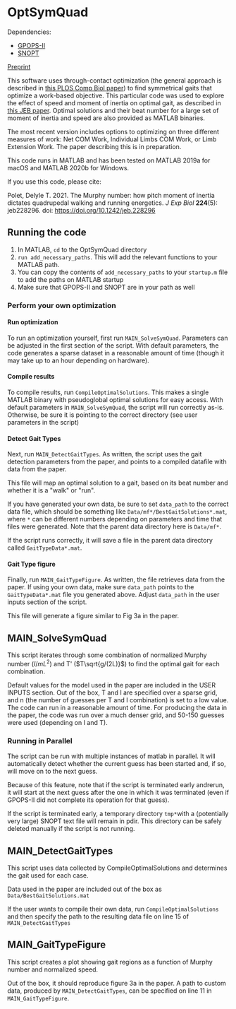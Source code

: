 # OptSymQuad

Dependencies:

* [GPOPS-II](http://www.gpops2.com/)
* [SNOPT](https://ampl.com/products/solvers/solvers-we-sell/snopt/)

[Preprint](https://www.biorxiv.org/content/10.1101/2020.04.24.060509v1)

This software uses through-contact optimization (the general approach is described in [this PLOS Comp Biol paper](https://dx.doi.org/10.1371%2Fjournal.pcbi.1007444)) to find symmetrical gaits that optimize a work-based objective. This particular code was used to explore the effect of speed and moment of inertia on optimal gait, as described in [this JEB paper](https://doi.org/10.1242/jeb.228296). Optimal solutions and their beat number for a large set of moment of inertia and speed are also provided as MATLAB binaries.

The most recent version includes options to optimizing on three different measures of work: Net COM Work, Individual Limbs COM Work, or Limb Extension Work. The paper describing this is in preparation.

This code runs in MATLAB and has been tested on MATLAB 2019a for macOS and MATLAB 2020b for Windows.

If you use this code, please cite: 

Polet, Delyle T. 2021. The Murphy number: how pitch moment of inertia dictates quadrupedal walking and running energetics. _J Exp Biol_ **224**(5): jeb228296. doi: https://doi.org/10.1242/jeb.228296

## Running the code

1. In MATLAB, `cd` to the OptSymQuad directory
2. `run add_necessary_paths`. This will add the relevant functions to your MATLAB path.
3. You can copy the contents of `add_necessary_paths` to your `startup.m` file to add the paths on MATLAB startup
4. Make sure that GPOPS-II and SNOPT are in your path as well

### Perform your own optimization


#### Run optimization
To run an optimization yourself, first run `MAIN_SolveSymQuad`. Parameters can be adjusted in the first section of the script. With default parameters, the code generates a sparse dataset in a reasonable amount of time (though it may take up to an hour depending on hardware).

#### Compile results
To compile results, run `CompileOptimalSolutions`. This makes a single MATLAB binary with pseudoglobal optimal solutions for easy access. With default parameters in `MAIN_SolveSymQuad`, the script will run correctly as-is. Otherwise, be sure it is pointing to the correct directory (see user parameters in the script)

#### Detect Gait Types
Next, run `MAIN_DetectGaitTypes`. As written, the script uses the gait detection parameters from the paper, and points to a compiled datafile with data from the paper.

This file will map an optimal solution to a gait, based on its beat number and whether it is a "walk" or "run".

If you have generated your own data, be sure to set `data_path` to the correct data file, which should be something like `Data/mf*/BestGaitSolutions*.mat`, where `*` can be different numbers depending on parameters and time that files were generated. Note that the parent data directory here is `Data/mf*`.

If the script runs correctly, it will save a file in the parent data directory called `GaitTypeData*.mat`.

#### Gait Type figure
Finally, run `MAIN_GaitTypeFigure`. As written, the file retrieves data from the paper. If using your own data, make sure `data_path` points to the `GaitTypeData*.mat` file you generated above. Adjust `data_path` in the user inputs section of the script.

This file will generate a figure similar to Fig 3a in the paper.

## MAIN_SolveSymQuad

This script iterates through some combination of normalized Murphy number ($I/mL^2$) and T' ($T\sqrt{g/(2L)}$) to find the optimal gait for each combination.

Default values for the model used in the paper are included
in the USER INPUTS section. Out of the box, T and I are specified over a sparse grid, and n (the number of guesses per T and I combination) is set to a low value. The code can run in a reasonable amount of time. For producing the data in the paper, the code was run over a much denser grid, and 50-150 guesses were used (depending on I and T).

### Running in Parallel
The script can be run with multiple instances of matlab in parallel. It will automatically detect whether the current guess has been started and, if so, will move on to the next guess.

Because of this feature, note that if the script is terminated early andrerun, it will start at the next guess after the one in which it was terminated (even if GPOPS-II did not complete its operation for that guess).

If the script is terminated early, a temporary directory `tmp*`with a (potentially very large) SNOPT text file will remain in pdir. This directory can be safely deleted manually if the script is not running.

## MAIN_DetectGaitTypes

This script uses data collected by CompileOptimalSolutions and determines the gait used for each case.

Data used in the paper are included out of the box as 
`Data/BestGaitSolutions.mat`

If the user wants to compile their own data, run `CompileOptimalSolutions` and then specify the path to the resulting data file on line 15 of `MAIN_DetectGaitTypes`

## MAIN_GaitTypeFigure

This script creates a plot showing gait regions as a function of Murphy number and normalized speed.

Out of the box, it should reproduce figure 3a in the paper. A path to custom data, produced by `MAIN_DetectGaitTypes`, can be specified on line 11 in `MAIN_GaitTypeFigure`.


